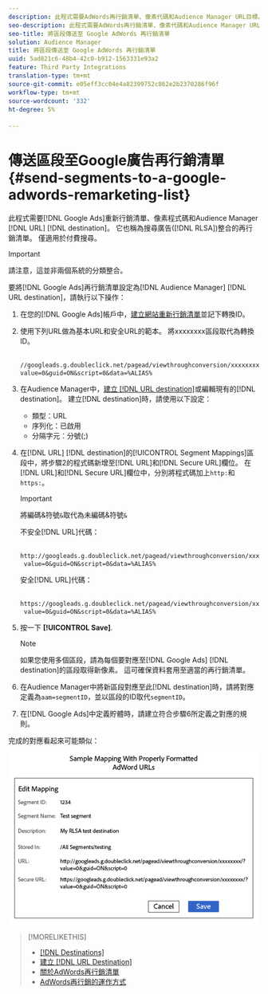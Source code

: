 ```yaml
---
description: 此程式需要AdWords再行銷清單、像素代碼和Audience Manager URL目標。 它也稱為搜尋廣告(RLSA)整合的再行銷清單。 僅適用於付費搜尋。
seo-description: 此程式需要AdWords再行銷清單、像素代碼和Audience Manager URL目標。 它也稱為搜尋廣告(RLSA)整合的再行銷清單。 僅適用於付費搜尋。
seo-title: 將區段傳送至 Google AdWords 再行銷清單
solution: Audience Manager
title: 將區段傳送至 Google AdWords 再行銷清單
uuid: 5ad821c6-48b4-42c0-b912-1563331e93a2
feature: Third Party Integrations
translation-type: tm+mt
source-git-commit: e05eff3cc04e4a82399752c862e2b2370286f96f
workflow-type: tm+mt
source-wordcount: '332'
ht-degree: 5%

---
```



# 傳送區段至Google廣告再行銷清單{#send-segments-to-a-google-adwords-remarketing-list}

此程式需要[!DNL Google Ads]重新行銷清單、像素程式碼和Audience Manager [!DNL URL] [!DNL destination]。 它也稱為搜尋廣告([!DNL RLSA])整合的再行銷清單。 僅適用於付費搜尋。

>[!IMPORTANT]
>請注意，這並非兩個系統的分類整合。

要將[!DNL Google Ads]再行銷清單設定為[!DNL Audience Manager] [!DNL URL destination]，請執行以下操作：

1. 在您的[!DNL Google Ads]帳戶中，[建立網站重新行銷清單](https://support.google.com/adwords/answer/2454064?hl=en)並記下轉換ID。
1. 使用下列URL做為基本URL和安全URL的範本。 將xxxxxxxx區段取代為轉換ID。

   ```
    //googleads.g.doubleclick.net/pagead/viewthroughconversion/xxxxxxxx/?value=0&guid=ON&script=0&data=%ALIAS%
   ```

1. 在Audience Manager中，[建立 [!DNL URL destination]](../../features/destinations/create-url-destination.md)或編輯現有的[!DNL destination]。 建立[!DNL destination]時，請使用以下設定：
   * 類型：URL
   * 序列化：已啟用
   * 分隔字元：分號(;)

1. 在[!DNL URL] [!DNL destination]的[!UICONTROL Segment Mappings]區段中，將步驟2的程式碼新增至[!DNL URL]和[!DNL Secure URL]欄位。 在[!DNL URL]和[!DNL Secure URL]欄位中，分別將程式碼加上`http:`和`https:`。

   >[!IMPORTANT]
   >
   >將編碼&amp;符號`&`取代為未編碼&amp;符號`&`

   不安全[!DNL URL]代碼：

   ```
    http://googleads.g.doubleclick.net/pagead/viewthroughconversion/xxxxxxxx/?
    value=0&guid=ON&script=0&data=%ALIAS%
   ```

   安全[!DNL URL]代碼：

   ```
    https://googleads.g.doubleclick.net/pagead/viewthroughconversion/xxxxxxxx/?
    value=0&guid=ON&script=0&data=%ALIAS%
   ```

1. 按一下 **[!UICONTROL Save]**.

   >[!NOTE]
   >
   >如果您使用多個區段，請為每個要對應至[!DNL Google Ads] [!DNL destination]的區段取得新像素。 這可確保資料套用至適當的再行銷清單。

1. 在Audience Manager中將新區段對應至此[!DNL destination]時，請將對應定義為`aam=segmentID`，並以區段的ID取代`segmentID`。
1. 在[!DNL Google Ads]中定義貯體時，請建立符合步驟6所定義之對應的規則。

完成的對應看起來可能類似：

![](../assets/rlsa_mapping.png)

>[!MORELIKETHIS]
>
>* [[!DNL Destinations]](../../features/destinations/destinations.md)
>* [建立 [!DNL URL Destination]](../../features/destinations/create-url-destination.md)
>* [關於AdWords再行銷清單](https://support.google.com/adwords/answer/2472738)
>* [AdWords再行銷的運作方式](https://support.google.com/adwords/answer/2454000)

